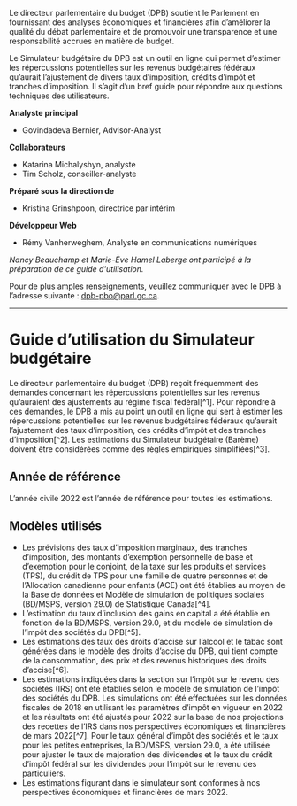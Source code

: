 Le directeur parlementaire du budget (DPB) soutient le Parlement en fournissant des analyses économiques et financières afin d’améliorer la qualité du débat parlementaire et de promouvoir une transparence et une responsabilité accrues en matière de budget.

Le Simulateur budgétaire du DPB est un outil en ligne qui permet d’estimer les répercussions potentielles sur les revenus budgétaires fédéraux qu’aurait l’ajustement de divers taux d’imposition, crédits d’impôt et tranches d’imposition. Il s’agit d’un bref guide pour répondre aux questions techniques des utilisateurs.

**Analyste principal**
- Govindadeva Bernier, Advisor-Analyst

**Collaborateurs**
- Katarina Michalyshyn, analyste
- Tim Scholz, conseiller-analyste

**Préparé sous la direction de**
- Kristina Grinshpoon, directrice par intérim

**Développeur Web**
- Rémy Vanherweghem, Analyste en communications numériques

*Nancy Beauchamp et Marie-Ève Hamel Laberge ont participé à la préparation de ce guide d'utilisation.*

Pour de plus amples renseignements, veuillez communiquer avec le DPB à l’adresse suivante : [dpb-pbo@parl.gc.ca](mailto:dpb-pbo@parl.gc.ca). 

---

# Guide d’utilisation du Simulateur budgétaire

Le directeur parlementaire du budget (DPB) reçoit fréquemment des demandes concernant les répercussions potentielles sur les revenus qu’auraient des ajustements au régime fiscal fédéral[^1]. Pour répondre à ces demandes, le DPB a mis au point un outil en ligne qui sert à estimer les répercussions potentielles sur les revenus budgétaires fédéraux qu’aurait l’ajustement des taux d’imposition, des crédits d’impôt et des tranches d’imposition[^2]. Les estimations du Simulateur budgétaire (Barème) doivent être considérées comme des règles empiriques simplifiées[^3].

## Année de référence

L’année civile 2022 est l’année de référence pour toutes les estimations.

## Modèles utilisés

- Les prévisions des taux d’imposition marginaux, des tranches d’imposition, des montants d’exemption personnelle de base et d’exemption pour le conjoint, de la taxe sur les produits et services (TPS), du crédit de TPS pour une famille de quatre personnes et de l’Allocation canadienne pour enfants (ACE) ont été établies au moyen de la Base de données et Modèle de simulation de politiques sociales (BD/MSPS, version 29.0) de Statistique Canada[^4].
- L’estimation du taux d’inclusion des gains en capital a été établie en fonction de la BD/MSPS, version 29.0, et du modèle de simulation de l’impôt des sociétés du DPB[^5].
- Les estimations des taux des droits d’accise sur l’alcool et le tabac sont générées dans le modèle des droits d’accise du DPB, qui tient compte de la consommation, des prix et des revenus historiques des droits d’accise[^6].
- Les estimations indiquées dans la section sur l’impôt sur le revenu des sociétés (IRS) ont été établies selon le modèle de simulation de l’impôt des sociétés du DPB. Les simulations ont été effectuées sur les données fiscales de 2018 en utilisant les paramètres d’impôt en vigueur en 2022 et les résultats ont été ajustés pour 2022 sur la base de nos projections des recettes de l’IRS dans nos perspectives économiques et financières de mars 2022[^7]. Pour le taux général d’impôt des sociétés et le taux pour les petites entreprises, la BD/MSPS, version 29.0, a été utilisée pour ajuster le taux de majoration des dividendes et le taux du crédit d’impôt fédéral sur les dividendes pour l’impôt sur le revenu des particuliers.
- Les estimations figurant dans le simulateur sont conformes à nos perspectives économiques et financières de mars 2022.

